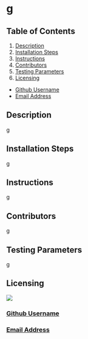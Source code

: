 
  # g

  ## **Table of Contents**
  
  
  1. [Description](#description)
  2. [Installation Steps](#installation-steps)
  3. [Instructions](#instructions)
  4. [Contributors](#contributors)
  5. [Testing Parameters](#testing-parameters)
  6. [Licensing](#licensing)
  - [Github Username](#github-username)
  - [Email Address](#email-address)
  
  
  ## Description
  g
  ## Installation Steps
  g
  ## Instructions
  g
  ## Contributors
  g
  ## Testing Parameters
  g
  ## Licensing
  ![](https://img.shields.io/badge/license-g-brightgreen)
  
  ### [Github Username](https://github.com/g)
  
  ### [Email Address](<mailto:g>)
